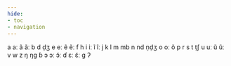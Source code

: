 ```yaml
---
hide:
- toc
- navigation
---
```

a
aː
ã
ãː
b
d
d̠ʒ
e
eː
ẽ
ẽː
f
h
i
iː
ĩ
ĩː
j
k
l
m
mb
n
nd
n̠d̠ʒ
o
oː
õ
p
r
s
t
t̠ʃ
u
uː
ũ
ũː
v
w
z
ŋ
ŋɡ
ɓ
ɔ
ɔː
ɔ̃ː
ɗ
ɛː
ɛ̃ː
ɡ
ʔ

